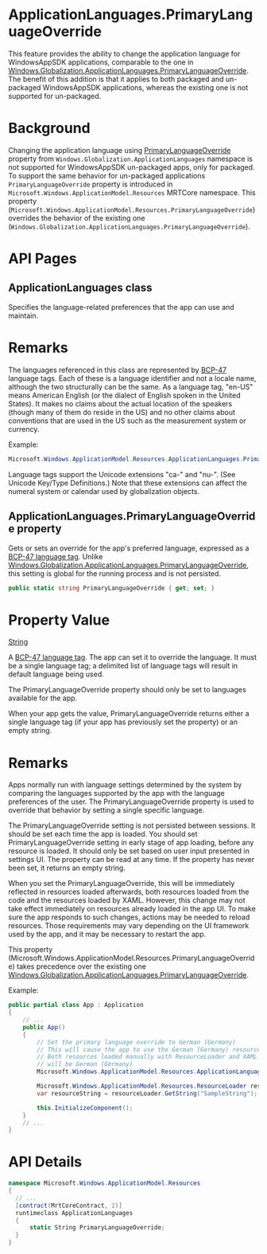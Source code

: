 # ApplicationLanguages.PrimaryLanguageOverride

This feature provides the ability to change the application language for WindowsAppSDK applications,
comparable to the one in
[Windows.Globalization.ApplicationLanguages.PrimaryLanguageOverride](https://learn.microsoft.com/uwp/api/windows.globalization.applicationlanguages).
The benefit of this addition is that it applies to both packaged and un-packaged WindowsAppSDK
applications, whereas the existing one is not supported for un-packaged.

# Background

Changing the application language using
[PrimaryLanguageOverride](https://learn.microsoft.com/uwp/api/windows.globalization.applicationlanguages.primarylanguageoverride)
property from `Windows.Globalization.ApplicationLanguages` namespace is not supported for
WindowsAppSDK un-packaged apps, only for packaged. To support the same behavior for un-packaged
applications `PrimaryLanguageOverride` property is introduced in
`Microsoft.Windows.ApplicationModel.Resources` MRTCore namespace. This property
(`Microsoft.Windows.ApplicationModel.Resources.PrimaryLanguageOverride`) overrides the behavior of
the existing one (`Windows.Globalization.ApplicationLanguages.PrimaryLanguageOverride`).

# API Pages

## ApplicationLanguages class

Specifies the language-related preferences that the app can use and maintain.

# Remarks

The languages referenced in this class are represented by
[BCP-47](https://tools.ietf.org/html/bcp47) language tags. Each of these is a language identifier
and not a locale name, although the two structurally can be the same. As a language tag, "en-US"
means American English (or the dialect of English spoken in the United States). It makes no claims
about the actual location of the speakers (though many of them do reside in the US) and no other
claims about conventions that are used in the US such as the measurement system or currency.

Example:

```c#
Microsoft.Windows.ApplicationModel.Resources.ApplicationLanguages.PrimaryLanguageOverride = "en-US";
```

Language tags support the Unicode extensions "ca-" and "nu-". (See Unicode Key/Type Definitions.)
Note that these extensions can affect the numeral system or calendar used by globalization objects.

## ApplicationLanguages.PrimaryLanguageOverride property

Gets or sets an override for the app's preferred language, expressed as a
[BCP-47 language tag](https://tools.ietf.org/html/bcp47). Unlike
[Windows.Globalization.ApplicationLanguages.PrimaryLanguageOverride](https://learn.microsoft.com/uwp/api/windows.globalization.applicationlanguages.primarylanguageoverride),
this setting is global for the running process and is not persisted.

```c#
public static string PrimaryLanguageOverride { get; set; }
```

# Property Value

[String](https://learn.microsoft.com/dotnet/api/system.string)

A [BCP-47 language tag](https://tools.ietf.org/html/bcp47). The app can set it to override the
language. It must be a single language tag; a delimited list of language tags will result in default
language being used.

The PrimaryLanguageOverride property should only be set to languages available for the app.

When your app gets the value, PrimaryLanguageOverride returns either a single language tag (if your
app has previously set the property) or an empty string.

# Remarks

Apps normally run with language settings determined by the system by comparing the languages
supported by the app with the language preferences of the user. The PrimaryLanguageOverride property
is used to override that behavior by setting a single specific language.

The PrimaryLanguageOverride setting is not persisted between sessions. It should be set each time
the app is loaded. You should set PrimaryLanguageOverride setting in early stage of app loading,
before any resource is loaded. It should only be set based on user input presented in settings UI.
The property can be read at any time. If the property has never been set, it returns an empty
string.

When you set the PrimaryLanguageOverride, this will be immediately reflected in resources loaded
afterwards, both resources loaded from the code and the resources loaded by XAML. However, this
change may not take effect immediately on resources already loaded in the app UI. To make sure the
app responds to such changes, actions may be needed to reload resources. Those requirements may vary
depending on the UI framework used by the app, and it may be necessary to restart the app.

This property (Microsoft.Windows.ApplicationModel.Resources.PrimaryLanguageOverride) takes
precedence over the existing one
[Windows.Globalization.ApplicationLanguages.PrimaryLanguageOverride](https://learn.microsoft.com/uwp/api/windows.globalization.applicationlanguages.primarylanguageoverride).

Example:

```c#
public partial class App : Application
{
    // ...
    public App()
    {
        // Set the primary language override to German (Germany)
        // This will cause the app to use the German (Germany) resources
        // Both resources loaded manually with ResourceLoader and XAML resources fetched with x:Uid
        // will be German (Germany)
        Microsoft.Windows.ApplicationModel.Resources.ApplicationLanguages.PrimaryLanguageOverride = "de-DE";

        Microsoft.Windows.ApplicationModel.Resources.ResourceLoader resourceLoader = new Microsoft.Windows.ApplicationModel.Resources.ResourceLoader();
        var resourceString = resourceLoader.GetString("SampleString");

        this.InitializeComponent();
    }
    // ...
}
```

# API Details

```c# (but really MIDL3)
namespace Microsoft.Windows.ApplicationModel.Resources
{
  // ...
  [contract(MrtCoreContract, 2)]
  runtimeclass ApplicationLanguages
  {
      static String PrimaryLanguageOverride;
  }
}
```
